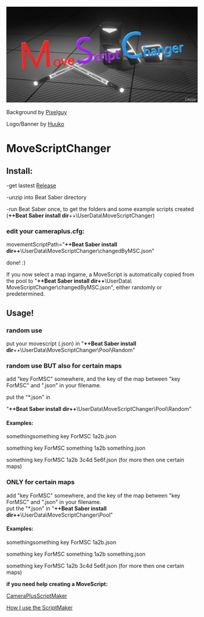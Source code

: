 ![MoveScriptChanger](https://github.com/Ceppy82/MoveScriptChanger/blob/master/MSC.png?raw=true)

Background by [Pixelguy](https://twitter.com/pixelguymm)

Logo/Banner by [Huuko](https://youtu.be/gxonZ3YOQv4)


# MoveScriptChanger





## Install:


-get lastest [Release](https://github.com/Ceppy82/MoveScriptChanger/releases)

-unzip into Beat Saber directory

-run Beat Saber once, to get the folders and some example scripts created
	(**++Beat Saber install dir**++\UserData\MoveScriptChanger)


### edit your cameraplus.cfg:

movementScriptPath="**++Beat Saber install dir++**\UserData\MoveScriptChanger\changedByMSC.json"


done! :)	

If you now select a map ingame, a MoveScript is automatically copied from the pool to
	"**++Beat Saber install dir++**\UserData\ MoveScriptChanger\changedByMSC.json", either randomly or predetermined.


## Usage!


### random use

put your movescript (.json) in
"**++Beat Saber install dir**++\UserData\MoveScriptChanger\Pool\Random"


### random use BUT also for certain maps
	
add "key ForMSC" somewhere, and the key of the map between "key ForMSC" and ".json" in your filename.

put the "*.json" in

"**++Beat Saber install dir++**\UserData\MoveScriptChanger\Pool\Random"
		
#### Examples:
somethingsomething key ForMSC 1a2b.json	

something key ForMSC something 1a2b something.json	

something key ForMSC 1a2b 3c4d 5e6f.json (for more then one certain maps)	


	
### ONLY for certain maps
	
add "key ForMSC" somewhere, and the key of the map between "key ForMSC" and ".json" in your filename.	
put the "*.json" in	
"**++Beat Saber install dir++**\UserData\MoveScriptChanger\Pool"	
		
#### Examples:
somethingsomething key ForMSC 1a2b.json		

something key ForMSC something 1a2b something.json	

something key ForMSC 1a2b 3c4d 5e6f.json (for more then one certain maps)
		

**if you need help creating a MoveScript:**

[CameraPlusScriptMaker](https://github.com/Ceppy82/MoveScriptChanger/raw/master/CameraPlusScriptMaker%20RC2.ods)	

[How I use the ScriptMaker](https://youtu.be/PIoim8pPWLU)

